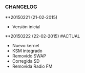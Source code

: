 ### CHANGELOG ###

**20150221 (21-02-2015)

  - Versión inicial

**20150222 (22-02-2015) #ACTUAL

  - Nuevo kernel
  - KSM integrado
  - Removido SWAP
  - Corregida SD
  - Removida Radio FM
